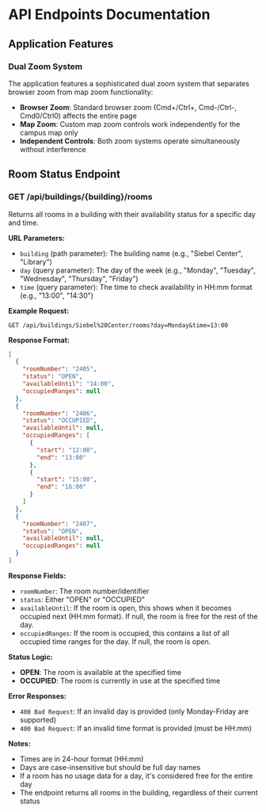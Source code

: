 # API Endpoints Documentation

## Application Features

### Dual Zoom System

The application features a sophisticated dual zoom system that separates browser zoom from map zoom functionality:

- **Browser Zoom**: Standard browser zoom (Cmd+/Ctrl+, Cmd-/Ctrl-, Cmd0/Ctrl0) affects the entire page
- **Map Zoom**: Custom map zoom controls work independently for the campus map only
- **Independent Controls**: Both zoom systems operate simultaneously without interference

## Room Status Endpoint

### GET /api/buildings/{building}/rooms

Returns all rooms in a building with their availability status for a specific day and time.

**URL Parameters:**

- `building` (path parameter): The building name (e.g., "Siebel Center", "Library")
- `day` (query parameter): The day of the week (e.g., "Monday", "Tuesday", "Wednesday", "Thursday", "Friday")
- `time` (query parameter): The time to check availability in HH:mm format (e.g., "13:00", "14:30")

**Example Request:**

```
GET /api/buildings/Siebel%20Center/rooms?day=Monday&time=13:00
```

**Response Format:**

```json
[
  {
    "roomNumber": "2405",
    "status": "OPEN",
    "availableUntil": "14:00",
    "occupiedRanges": null
  },
  {
    "roomNumber": "2406",
    "status": "OCCUPIED",
    "availableUntil": null,
    "occupiedRanges": [
      {
        "start": "12:00",
        "end": "13:00"
      },
      {
        "start": "15:00",
        "end": "16:00"
      }
    ]
  },
  {
    "roomNumber": "2407",
    "status": "OPEN",
    "availableUntil": null,
    "occupiedRanges": null
  }
]
```

**Response Fields:**

- `roomNumber`: The room number/identifier
- `status`: Either "OPEN" or "OCCUPIED"
- `availableUntil`: If the room is open, this shows when it becomes occupied next (HH:mm format). If null, the room is free for the rest of the day.
- `occupiedRanges`: If the room is occupied, this contains a list of all occupied time ranges for the day. If null, the room is open.

**Status Logic:**

- **OPEN**: The room is available at the specified time
- **OCCUPIED**: The room is currently in use at the specified time

**Error Responses:**

- `400 Bad Request`: If an invalid day is provided (only Monday-Friday are supported)
- `400 Bad Request`: If an invalid time format is provided (must be HH:mm)

**Notes:**

- Times are in 24-hour format (HH:mm)
- Days are case-insensitive but should be full day names
- If a room has no usage data for a day, it's considered free for the entire day
- The endpoint returns all rooms in the building, regardless of their current status
